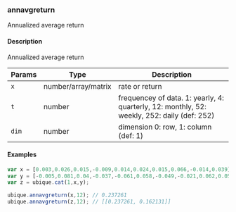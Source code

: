 ### annavgreturn
Annualized average return


#### Description

Annualized average return


|Params|Type|Description
|---------|----|-----------
|`x` | number/array/matrix | rate or return
|`t` | number | frequencey of data. 1: yearly, 4: quarterly, 12: monthly, 52: weekly, 252: daily (def: 252)
|`dim` | number | dimension 0: row, 1: column (def: 1)


#### Examples

```js
var x = [0.003,0.026,0.015,-0.009,0.014,0.024,0.015,0.066,-0.014,0.039];
var y = [-0.005,0.081,0.04,-0.037,-0.061,0.058,-0.049,-0.021,0.062,0.058];
var z = ubique.cat(1,x,y);

ubique.annavgreturn(x,12); // 0.237261
ubique.annavgreturn(z,12); // [[0.237261, 0.162131]]
```


